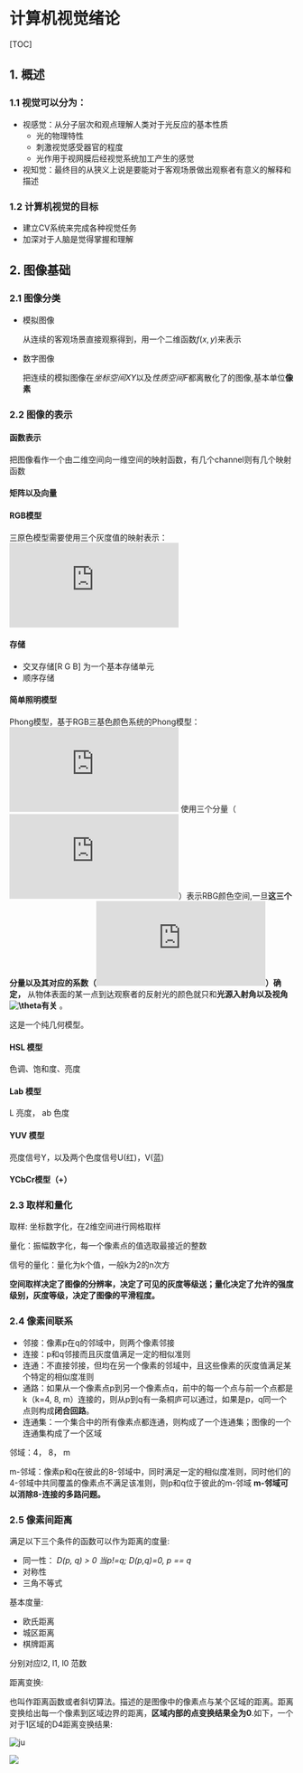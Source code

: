 # 计算机视觉绪论

[TOC]

## 1. 概述

### 1.1 视觉可以分为：

+ 视感觉：从分子层次和观点理解人类对于光反应的基本性质
  + 光的物理特性
  + 刺激视觉感受器官的程度
  + 光作用于视网膜后经视觉系统加工产生的感觉
+ 视知觉：最终目的从狭义上说是要能对于客观场景做出观察者有意义的解释和描述

### 1.2 计算机视觉的目标

+ 建立CV系统来完成各种视觉任务
+ 加深对于人脑是觉得掌握和理解

## 2. 图像基础

### 2.1 图像分类

+ 模拟图像

  从连续的客观场景直接观察得到，用一个二维函数$f(x, y)$来表示

+ 数字图像

  把连续的模拟图像在*坐标空间XY*以及*性质空间F*都离散化了的图像,基本单位**像素**

### 2.2 图像的表示

#### 函数表示

把图像看作一个由二维空间向一维空间的映射函数，有几个channel则有几个映射函数

#### 矩阵以及向量

#### RGB模型

三原色模型需要使用三个灰度值的映射表示：
![$$
f_c(x, y) = (f_r(x, y), f_g(x, y), f_b(x, y))
$$](http://latex.codecogs.com/gif.latex?f_c%28x%2C%20y%29%20%3D%20%28f_r%28x%2C%20y%29%2C%20f_g%28x%2C%20y%29%2C%20f_b%28x%2C%20y%29%29)

#### 存储

+ 交叉存储[R G B] 为一个基本存储单元
+ 顺序存储

#### 简单照明模型

Phong模型，基于RGB三基色颜色系统的Phong模型：
![$$
I = k_aI_{pa} + \sum [k_dI_{pd}cosi + K_s I_{ps}cos^n\theta]
$$](http://latex.codecogs.com/gif.latex?I%20%3D%20k_aI_%7Bpa%7D%20&plus;%20%5Csum%20%5Bk_dI_%7Bpd%7Dcosi%20&plus;%20K_s%20I_%7Bps%7Dcos%5En%5Ctheta%5D)
使用三个分量（![$I_{pa}, I_{pd}, I_{ps}$](http://latex.codecogs.com/gif.latex?I_%7Bpa%7D%2C%20I_%7Bpd%7D%2C%20I_%7Bps%7D)）表示RBG颜色空间,一旦**这三个分量以及其对应的系数（![$k_a, k_d, k_s n,$](http://latex.codecogs.com/gif.latex?k_a%2C%20k_d%2C%20k_s%20n)）确定，** 从物体表面的某一点到达观察者的反射光的颜色就只和**光源入射角以及视角![$\theta$](http://latex.codecogs.com/gif.latex?\theta)有关** 。

这是一个纯几何模型。

#### HSL 模型

色调、饱和度、亮度

#### Lab 模型

L 亮度， ab 色度

#### YUV 模型

亮度信号Y，以及两个色度信号U(红)，V(蓝)

#### YCbCr模型（+）

### 2.3 取样和量化

取样: 坐标数字化，在2维空间进行网格取样

量化：振幅数字化，每一个像素点的值选取最接近的整数

信号的量化：量化为k个值，一般k为2的n次方

**空间取样决定了图像的分辨率，决定了可见的灰度等级送；量化决定了允许的强度级别，灰度等级，决定了图像的平滑程度。**

### 2.4 像素间联系

+ 邻接：像素p在q的邻域中，则两个像素邻接
+ 连接：p和q邻接而且灰度值满足一定的相似准则
+ 连通：不直接邻接，但均在另一个像素的邻域中，且这些像素的灰度值满足某个特定的相似度准则
+ 通路：如果从一个像素点p到另一个像素点q，前中的每一个点与前一个点都是k（k=4, 8, m）连接的，则从p到q有一条桐庐可以通过，如果是p，q同一个点则构成**闭合回路**。
+ 连通集：一个集合中的所有像素点都连通，则构成了一个连通集；图像的一个连通集构成了一个区域

邻域：4， 8， m

m-邻域：像素p和q在彼此的8-邻域中，同时满足一定的相似度准则，同时他们的4-邻域中共同覆盖的像素点不满足该准则，则p和q位于彼此的m-邻域  **m-邻域可以消除8-连接的多路问题。**

### 2.5 像素间距离

满足以下三个条件的函数可以作为距离的度量:

+ 同一性： *D(p, q) > 0   当p!=q; D(p,q)=0, p == q*
+ 对称性
+ 三角不等式

基本度量:

+ 欧氏距离
+ 城区距离
+ 棋牌距离

分别对应l2, l1, l0 范数

距离变换:

也叫作距离函数或者斜切算法。描述的是图像中的像素点与某个区域的距离。距离变换给出每一个像素到区域边界的距离，**区域内部的点变换结果全为0**.如下，一个对于1区域的D4距离变换结果:

![ju](http://media.innohub.top/190512-ju.jpg)

![](http://media.innohub.top/190512-juli.jpg)


